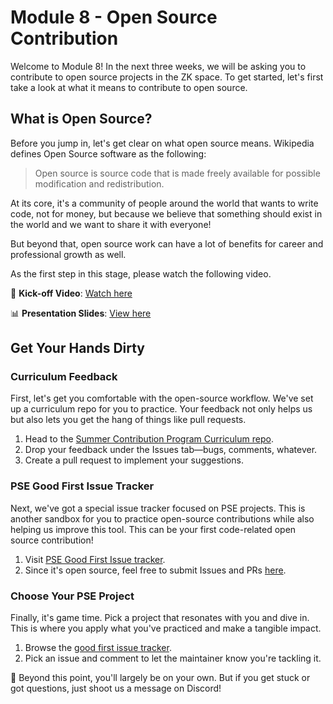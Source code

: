 # Module 8 - Open Source Contribution

Welcome to Module 8! In the next three weeks, we will be asking you to contribute to open source projects in the ZK space. To get started, let's first take a look at what it means to contribute to open source.

## What is Open Source?

Before you jump in, let's get clear on what open source means. Wikipedia defines Open Source software as the following:

> Open source is source code that is made freely available for possible modification and redistribution.

At its core, it's a community of people around the world that wants to write code, not for money, but because we believe that something should exist in the world and we want to share it with everyone!

But beyond that, open source work can have a lot of benefits for career and professional growth as well.

As the first step in this stage, please watch the following video.

🎥 **Kick-off Video**: [Watch here](https://drive.google.com/file/d/1T7ACbYl4joqrJg6dRxHaIYNNhWrftamB/view?usp=drive_link)

📊 **Presentation Slides**: [View here](https://docs.google.com/presentation/d/1wqyn6FnyINulTSEIWwZaVYak3ONbjTUi9shBOhAZkd8/edit?usp=sharing)

## Get Your Hands Dirty

### Curriculum Feedback

First, let's get you comfortable with the open-source workflow. We've set up a curriculum repo for you to practice. Your feedback not only helps us but also lets you get the hang of things like pull requests.

1. Head to the [Summer Contribution Program Curriculum repo](https://github.com/adrianmcli/summer-contribution-program).
2. Drop your feedback under the Issues tab—bugs, comments, whatever.
3. Create a pull request to implement your suggestions.

### PSE Good First Issue Tracker

Next, we've got a special issue tracker focused on PSE projects. This is another sandbox for you to practice open-source contributions while also helping us improve this tool. This can be your first code-related open source contribution!

1. Visit [PSE Good First Issue tracker](https://pse-gfis.vercel.app/).
2. Since it's open source, feel free to submit Issues and PRs [here](https://github.com/adrianmcli/pse-gfis).

### Choose Your PSE Project

Finally, it's game time. Pick a project that resonates with you and dive in. This is where you apply what you've practiced and make a tangible impact.

1. Browse the [good first issue tracker](https://pse-gfis.vercel.app/).
2. Pick an issue and comment to let the maintainer know you're tackling it.

📣 Beyond this point, you'll largely be on your own. But if you get stuck or got questions, just shoot us a message on Discord!

